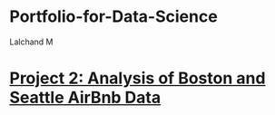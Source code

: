 # Portfolio-for-Data-Science
Lalchand M
# [Project 2: Analysis of Boston and Seattle AirBnb Data](https://github.com/Lalchand-M/Portfolio-for-Data-Science/tree/master/Analysis%20of%20AirBnb/images)
